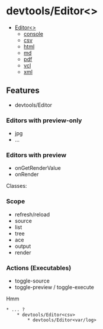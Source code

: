 # devtools/Editor<>

* [Editor<>](../:.js)
	* [console](:.js)
	* [csv](:.js)
	* [html](:.js)
	* [md](:.js)
	* [pdf](:.js)
	* [vcl](:.js)
	* [xml](:.js)

## Features

* devtools/Editor<folder>

### Editors with preview-only

* jpg
* ...

### Editors with preview

- onGetRenderValue
- onRender

Classes:


### Scope

* refresh/reload
* source
* list
* tree
* ace
* output
* render
 
### Actions (Executables)

* toggle-source
* toggle-preview / toggle-execute


Hmm

	* ... ?
		* devtools/Editor<csv>
			* devtools/Editor<var/log>

